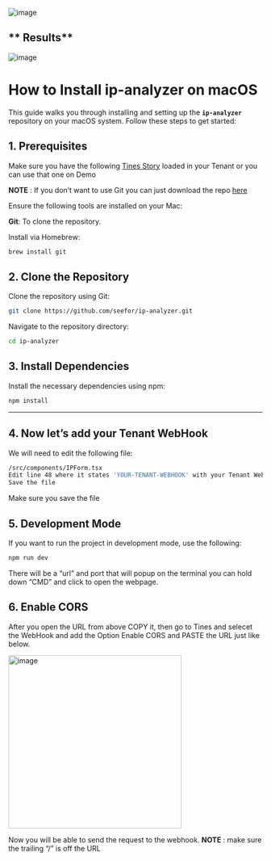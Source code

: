 ![image](https://github.com/user-attachments/assets/87bcaabb-661d-4495-bf65-f54beeed4df9)

## ** Results**

![image](https://github.com/user-attachments/assets/5ed971a9-e561-4625-a572-bac6d2314128)

# How to Install ip-analyzer on macOS

This guide walks you through installing and setting up the **`ip-analyzer`** repository on your macOS system. Follow these steps to get started:

## **1. Prerequisites**

Make sure you have the following [Tines Story](https://www.tines.com/library/stories/87626/?name=analyze-an-ip-in-many-services-at-once&redirected-from=%2Flibrary%2Fstories%2F%3Fs%3Danalyze+ip) loaded in your Tenant or you can use that one on Demo

**NOTE** : If you don’t want to use Git you can just download the repo [here](https://github.com/seefor/ip-analyzer/archive/refs/heads/main.zip) 

Ensure the following tools are installed on your Mac:

**Git**: To clone the repository.

Install via Homebrew:

```bash
brew install git
```

## **2. Clone the Repository**

Clone the repository using Git:

```bash
git clone https://github.com/seefor/ip-analyzer.git
```

Navigate to the repository directory:

```bash
cd ip-analyzer
```

## **3. Install Dependencies**

Install the necessary dependencies using npm:

```bash
npm install
```

---

## **4. Now let’s add your Tenant WebHook**

We will need to edit the following file:

```bash
/src/components/IPForm.tsx
Edit line 48 where it states 'YOUR-TENANT-WEBHOOK' with your Tenant WebHook
Save the file
```

Make sure you save the file

## **5. Development Mode**

If you want to run the project in development mode, use the following:

```bash
npm run dev
```

There will be a “url” and port that will popup on the terminal you can hold down “CMD” and click to open the webpage.

## **6. Enable CORS**

After you open the URL from above COPY it, then go to Tines and selecet the WebHook and add the Option Enable CORS and PASTE the URL just like below.

<img width="343" alt="image" src="https://github.com/user-attachments/assets/f9b71779-ea72-4819-9788-ac39556393b5">

Now you will be able to send the request to the webhook.
**NOTE** : make sure the trailing “/” is off the URL

